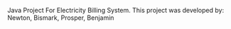 Java Project For Electricity Billing System. This project was developed by: Newton, Bismark, Prosper, Benjamin
